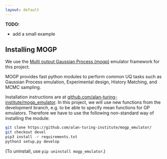 ```yaml
---
layout: default
---
```


**TODO:**

- add a small example


## Installing MOGP

We use the [Multi output Gaussian Process
(mogp)](https://mogp-emulator.readthedocs.io/en/latest/) emulator framework for
this project.

MOGP provides fast python modules to perform common UQ tasks such as Gaussian
Process emulation, Experimental design, History Matching, and MCMC sampling. 

Installation instructions are at
[github.com/alan-turing-institute/mogp_emulator](https://github.com/alan-turing-institute/mogp_emulator).
In this project, we will use new functions from the development branch, e.g. to
be able to specify mean functions for GP emulators. Therefore we have to use
the following non-standard way of installing the module:

```bash
git clone https://github.com/alan-turing-institute/mogp_emulator/
git checkout devel
pip3 install -r requirements.txt 
python3 setup.py develop
```

(To uninstall, use `pip uninstall mogp_emulator`.)



